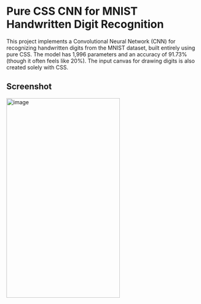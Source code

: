 # Pure CSS CNN for MNIST Handwritten Digit Recognition

This project implements a Convolutional Neural Network (CNN) for recognizing handwritten digits from the MNIST dataset, built entirely using pure CSS. The model has 1,996 parameters and an accuracy of 91.73% (though it often feels like 20%). The input canvas for drawing digits is also created solely with CSS.

## Screenshot

<img width="295" height="521" alt="image" src="https://github.com/user-attachments/assets/7640f23f-a66f-4fb9-994f-6589d451a59d" />
